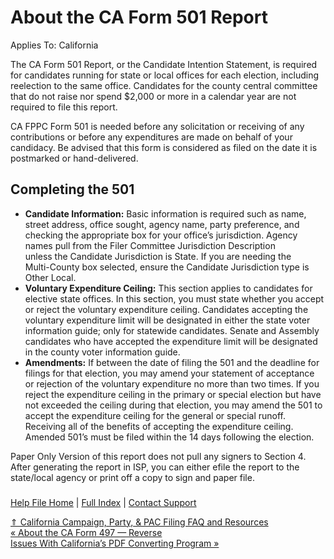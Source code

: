  About the CA Form 501 Report
==========

Applies To: California

The CA Form 501 Report, or the Candidate Intention Statement, is required for candidates running for state or local offices for each election, including reelection to the same office. Candidates for the county central committee that do not raise nor spend $2,000 or more in a calendar year are not required to file this report.

CA FPPC Form 501 is needed before any solicitation or receiving of any contributions or before any expenditures are made on behalf of your candidacy. Be advised that this form is considered as filed on the date it is postmarked or hand-delivered.

Completing the 501
----------

* **Candidate Information:** Basic information is required such as name, street address, office sought, agency name, party preference, and checking the appropriate box for your office’s jurisdiction. Agency names pull from the Filer Committee Jurisdiction Description  
  unless the Candidate Jurisdiction is State. If you are needing the  
  Multi-County box selected, ensure the Candidate Jurisdiction type is Other Local.
* **Voluntary Expenditure Ceiling:** This section applies to candidates for elective state offices. In this section, you must state whether you accept or reject the voluntary expenditure ceiling. Candidates accepting the voluntary expenditure limit will be designated in either the state voter information guide; only for statewide candidates. Senate and Assembly candidates who have accepted the expenditure limit will be designated in the county voter information guide.
* **Amendments:** If between the date of filing the 501 and the deadline for filings for that election, you may amend your statement of acceptance or rejection of the voluntary expenditure no more than two times. If you reject the expenditure ceiling in the primary or special election but have not exceeded the ceiling during that election, you may amend the 501 to accept the expenditure ceiling for the general or special runoff. Receiving all of the benefits of accepting the expenditure ceiling. Amended 501’s must be filed within the 14 days following the election.

Paper Only Version of this report does not pull any signers to Section 4. After generating the report in ISP, you can either efile the report to the state/local agency or print off a copy to sign and paper file.

###  ###

[Help File Home](/help/) | [Full Index](/Help-File-Directory/) | [Contact Support](mailto:support@ISPolitical.com)

[⇑ California Campaign, Party, & PAC Filing FAQ and Resources](/California-Campaign-Party-PAC-Filing-FAQ-and-Resources)  
[« About the CA Form 497 — Reverse](/About-the-CA-Form-497-Reverse)  
[Issues With California’s PDF Converting Program »](/Issues-With-California-s-PDF-Converting-Program)